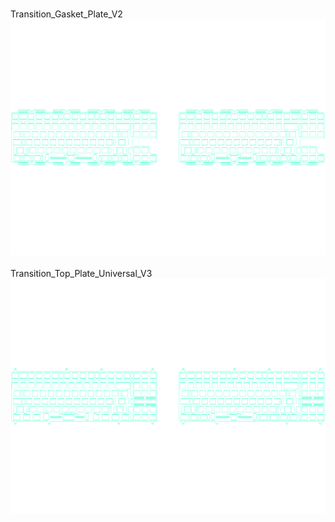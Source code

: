 <br/>Transition_Gasket_Plate_V2<br/>![image](./Transition_Gasket_Plate_V2.png)<br/>
<br/>Transition_Top_Plate_Universal_V3<br/>![image](./Transition_Top_Plate_Universal_V3.png)<br/>
